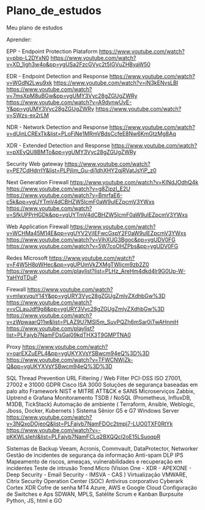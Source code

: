 # Plano_de_estudos
Meu plano de estudos

Aprender:

EPP - Endpoint Protection Plataform
https://www.youtube.com/watch?v=pbp-L2DYxN0
https://www.youtube.com/watch?v=XD_1igh3w4o&pp=ygUSa2FzcGVyc2t5IGVuZHBvaW50

EDR - Endpoint Detection and Response
https://www.youtube.com/watch?v=WGdN2Lwu9xk
https://www.youtube.com/watch?v=jN3kENvsLBI
https://www.youtube.com/watch?v=7msXpM8uBGw&pp=ygUMY3Vyc28gZGUgZWRy
https://www.youtube.com/watch?v=A9dvnwUvE-Y&pp=ygUMY3Vyc28gZGUgZWRy
https://www.youtube.com/watch?v=SWzs-ex2rLM

NDR - Network Detection and Response
https://www.youtube.com/watch?v=dUinLCRExTk&list=PLoFjNe1MRmVBdsCcfeE8Nw6KmGtzMg8Aq

XDR - Extended Detection and Response
https://www.youtube.com/watch?v=pXEyQU8BMTo&pp=ygUMY3Vyc28gZGUgZWRy

Security Web gateway
https://www.youtube.com/watch?v=PE7CdHdrrIY&list=PLPjlim_Gu-dj1dhXHY2qjRVatJsYiP_z0

Next Generation Firewall
https://www.youtube.com/watch?v=KINdJOdhQ4k
https://www.youtube.com/watch?v=g8ZjpzI_E2U
https://www.youtube.com/watch?v=BmrfaE6-c5k&pp=ygUYTmV4dCBHZW5lcmF0aW9uIEZpcmV3YWxs
https://www.youtube.com/watch?v=SfkUPPrHGDk&pp=ygUYTmV4dCBHZW5lcmF0aW9uIEZpcmV3YWxs

Web Application Firewall
https://www.youtube.com/watch?v=WCHMa45M14E&pp=ygUYV2ViIEFwcGxpY2F0aW9uIEZpcmV3YWxs
https://www.youtube.com/watch?v=VihXUG3Bgoc&pp=ygUDV0FG
https://www.youtube.com/watch?v=5W7coOHZPbs&pp=ygUDV0FG

Redes Microsoft
https://www.youtube.com/watch?v=F4W5H8pWHec&pp=ygUPUmVkZXMgTWljcm9zb2Z0
https://www.youtube.com/playlist?list=PLHz_AreHm4dkd4lr9G0Up-W-YaHYdTDuP

Firewall
https://www.youtube.com/watch?v=mIwxvquY14Y&pp=ygURY3Vyc28gZGUgZmlyZXdhbGw%3D
https://www.youtube.com/watch?v=vCLauJdf9g8&pp=ygURY3Vyc28gZGUgZmlyZXdhbGw%3D
https://www.youtube.com/watch?v=zWpwaarQ11w&list=PLAZ9U7MSl5m_SuvPQZh6mSar0iTwAHnmH
https://www.youtube.com/playlist?list=PLFajyb7NamFDsGaj09kdTHX3T9GMPTNA0

Proxy
https://www.youtube.com/watch?v=oarEXZuEPL4&pp=ygUKYXVsYSBwcm94eQ%3D%3D
https://www.youtube.com/watch?v=TFWCNWjZk-Q&pp=ygUKYXVsYSBwcm94eQ%3D%3D


SQL
Thread Prevention
URL Filtering / Web Filter
PCI-DSS
ISO 27001, 27002 e 31000
GDPR
Cisco ISA 3000
Soluções de segurança baseadas em palo alto
Framework NIST e MITRE ATT&CK e SANS
Microserviços
Zabbix, Uptrend e Grafana
Monitoramento TSDB / NoSQL (Prometheus, InfluxDB,  M3DB, TickStack)
Automação de ambiente ( Terraform, Ansible, Weblogic, Jboss, Docker, Kubernets )
Sistema Sênior G5 e G7
Windows Server
https://www.youtube.com/watch?v=3NQxoDOjeoQ&list=PLFajyb7NamFDOc2tmpj7-LUO0TXF0RtYk
https://www.youtube.com/watch?v=-pKKWLsIehI&list=PLFajyb7NamFCLq2BXQQcl2oE15LSuoqpR

Sistemas de Backup Veeam,  Acronis, Commvault, DataProtector, Networker
Gestão de incidentes de segurança da informação
Anti-spam
DLP
IPS
Mapeamento de riscos,  ameaças, vulnerabilidades e recuperação em incidentes
Teste de intrusão
Trend Micro (Vision One - XDR - APEXONE - Deep Security - Email Security - IMSVA - CAS )
Virtualização VMWARE, Citrix 
Security Operation Center (SOC)
Antivirus corporativo
Cyberark
Cortex XDR
Cofre de senha MT4
Azure, AWS e Google Cloud
Configuração de Switches e Aps
SDWAN, MPLS, Satélite
Scrum e Kanban
Burpsuite
Python, JS, html e GO
